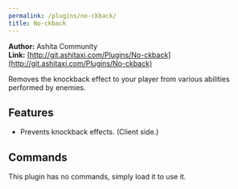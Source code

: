 ```yaml
---
permalink: /plugins/no-ckback/
title: No-ckback
---
```


**Author:** Ashita Community<br/>
**Link:** [http://git.ashitaxi.com/Plugins/No-ckback](http://git.ashitaxi.com/Plugins/No-ckback)

Removes the knockback effect to your player from various abilities performed by enemies.

## Features

  * Prevents knockback effects. (Client side.)

## Commands

This plugin has no commands, simply load it to use it.
